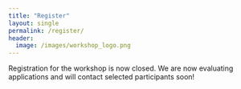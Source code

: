 ```yaml
---
title: "Register"
layout: single
permalink: /register/
header:
  image: /images/workshop_logo.png
---
```


Registration for the workshop is now closed. We are now evaluating applications and will contact selected participants soon! 
